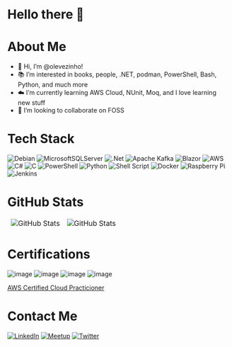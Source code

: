 # Hello there 👋

# About Me
- 👋  Hi, I’m @olevezinho!
- 📚  I’m interested in books, people, .NET, podman, PowerShell, Bash, Python, and much more
- ☁️  I’m currently learning AWS Cloud, NUnit, Moq, and I love learning new stuff
- 🤝  I’m looking to collaborate on FOSS

# Tech Stack
![Debian](https://img.shields.io/badge/Debian-D70A53?style=for-the-badge&logo=debian&logoColor=white) ![MicrosoftSQLServer](https://img.shields.io/badge/Microsoft%20SQL%20Server-CC2927?style=for-the-badge&logo=microsoft%20sql%20server&logoColor=white) ![.Net](https://img.shields.io/badge/.NET-5C2D91?style=for-the-badge&logo=.net&logoColor=white) ![Apache Kafka](https://img.shields.io/badge/Apache%20Kafka-000?style=for-the-badge&logo=apachekafka) ![Blazor](https://img.shields.io/badge/blazor-%235C2D91.svg?style=for-the-badge&logo=blazor&logoColor=white) ![AWS](https://img.shields.io/badge/AWS-%23FF9900.svg?style=for-the-badge&logo=amazon-aws&logoColor=white)  ![C#](https://img.shields.io/badge/c%23-%23239120.svg?style=for-the-badge&logo=c-sharp&logoColor=white) ![C](https://img.shields.io/badge/c-%2300599C.svg?style=for-the-badge&logo=c&logoColor=white) ![PowerShell](https://img.shields.io/badge/PowerShell-%235391FE.svg?style=for-the-badge&logo=powershell&logoColor=white) ![Python](https://img.shields.io/badge/python-3670A0?style=for-the-badge&logo=python&logoColor=ffdd54) ![Shell Script](https://img.shields.io/badge/shell_script-%23121011.svg?style=for-the-badge&logo=gnu-bash&logoColor=white) ![Docker](https://img.shields.io/badge/docker-%230db7ed.svg?style=for-the-badge&logo=docker&logoColor=white) ![Raspberry Pi](https://img.shields.io/badge/-RaspberryPi-C51A4A?style=for-the-badge&logo=Raspberry-Pi) ![Jenkins](https://img.shields.io/badge/jenkins-%232C5263.svg?style=for-the-badge&logo=jenkins&logoColor=white) 

# GitHub Stats
<table align="center" border="0" cellpadding="0" cellspacing="0">
  <thead>
    <tr>
      <td>
        <img
          src="https://github-readme-stats.vercel.app/api?username=olevezinho&show_icons=true&locale=en&theme=tokyonight&count_private=true"
          alt="GitHub Stats"
        />
      </td>
      <td>
        <img
          src="https://streak-stats.demolab.com/?user=olevezinho&theme=tokyonight"
          alt="GitHub Stats"
        />
      </td>
    </tr>
  </thead>
</table>

# Certifications
![image](https://github.com/olevezinho/olevezinho/assets/37152156/35c0752b-61d4-4cfa-b722-0542ca1712a7) ![image](https://github.com/olevezinho/olevezinho/assets/37152156/d5c10df5-c35f-4164-9f1b-9dcbbc4cf793) ![image](https://github.com/olevezinho/olevezinho/assets/37152156/919a7a94-3076-446c-8640-b997676ff227) ![image](https://github.com/olevezinho/olevezinho/assets/37152156/5d416769-751a-4057-8a77-ebd92bee779b)

[AWS Certified Cloud Practicioner](https://www.credly.com/badges/12ed14dc-0274-4d86-9647-ebff9687647f/public_url)



# Contact Me
[![LinkedIn](https://img.shields.io/badge/linkedin-%230077B5.svg?style=for-the-badge&logo=linkedin&logoColor=white)](https://www.linkedin.com/in/luis-filipe-costa-brochado-62b63bb7/) [![Meetup](https://img.shields.io/badge/Meetup-f64363?style=for-the-badge&logo=meetup&logoColor=white)](https://www.meetup.com/pt-BR/members/310718625/) [![Twitter](https://img.shields.io/badge/Twitter-%231DA1F2.svg?style=for-the-badge&logo=Twitter&logoColor=white)](https://twitter.com/oLevezinho)

<!---
olevezinho/olevezinho is a ✨ special ✨ repository because its `README.md` (this file) appears on your GitHub profile.
You can click the Preview link to take a look at your changes.
--->
